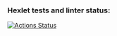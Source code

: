 ### Hexlet tests and linter status:
[![Actions Status](https://github.com/ivanvasutinskiy/python-project-83/actions/workflows/hexlet-check.yml/badge.svg)](https://github.com/ivanvasutinskiy/python-project-83/actions)